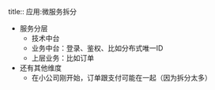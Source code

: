 title:: 应用:微服务拆分

- 服务分层
	- 技术中台
	- 业务中台：登录、鉴权、比如分布式唯一ID
	- 上层业务：比如订单
- 还有其他维度
	- 在小公司刚开始，订单跟支付可能在一起（因为拆分太多）